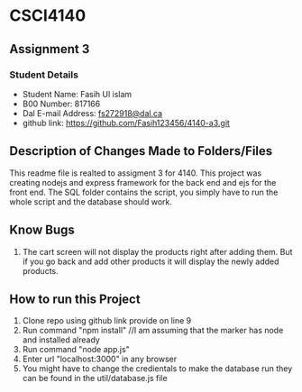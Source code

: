 # CSCI4140
## Assignment 3

### Student Details

- Student Name: Fasih Ul islam
- B00 Number: 817166
- Dal E-mail Address: fs272918@dal.ca
- github link: https://github.com/Fasih123456/4140-a3.git

## Description of Changes Made to Folders/Files
This readme file is realted to assigment 3 for 4140. This project was creating nodejs and express framework for the back end and ejs for the front end. The SQL folder contains the script, you simply have to run the whole script and the database should work. 

## Know Bugs
1. The cart screen will not display the products right after adding them. But if you go back and add other products it will display the newly added products.

## How to run this Project
1. Clone repo using github link provide on line 9
2. Run command "npm install" //I am assuming that the marker has node and installed already
3. Run command "node app.js"
4. Enter url "localhost:3000" in any browser
5. You might have to change the credientals to make the database run they can be found in the util/database.js file

